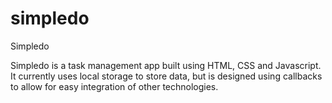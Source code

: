# simpledo
Simpledo

Simpledo is a task management app built using HTML, CSS and Javascript. It currently uses local storage to store data, but is 
designed using callbacks to allow for easy integration of other technologies.
